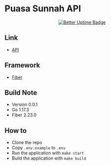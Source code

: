 # Puasa Sunnah API

<div align="center">

[![Better Uptime Badge](https://betteruptime.com/status-badges/v1/monitor/ds3l.svg)](https://betteruptime.com/?utm_source=status_badge)

</div>

## Link
- [API](https://api.puasa-sunnah.granitebps.com)

## Framework
- [Fiber](https://gofiber.io)

## Build Note
- Version 0.0.1
- Go 1.17.3
- Fiber 2.23.0

## How to
- Clone the repo
- Copy `.env.example` to `.env`
- Run the application with `make start`
- Build the application with `make build`